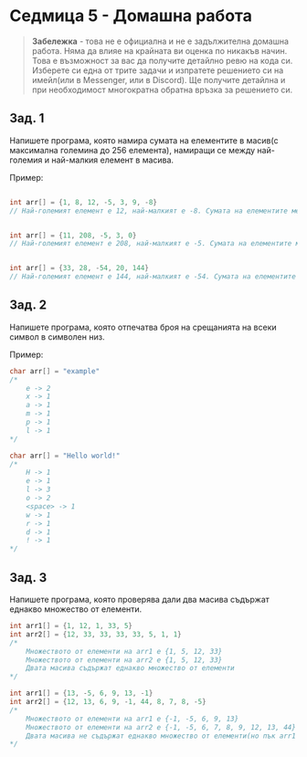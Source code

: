 # Седмица 5 - Домашна работа

> **Забележка** - това не е официална и не е задължителна домашна работа. Няма да влияе на крайната ви оценка по никакъв начин. Това е възможност за вас да получите детайлно ревю на кода си. Изберете си една от трите задачи и изпратете решението си на имейл(или в Messenger, или в Discord). Ще получите детайлна и при необходимост многократна обратна връзка за решението си.


## Зад. 1

Напишете програма, която намира сумата на елементите в масив(с максимална големина до 256 елемента), намиращи се между най-големия и най-малкия елемент в масива.

Пример:

```c++

int arr[] = {1, 8, 12, -5, 3, 9, -8} 
// Най-големият елемент е 12, най-малкият е -8. Сумата на елементите между тях е -5 + 3 + 9 = 7


int arr[] = {11, 208, -5, 3, 0} 
// Най-големият елемент е 208, най-малкият е -5. Сумата на елементите между тях е 0 (няма елементи)


int arr[] = {33, 28, -54, 20, 144} 
// Най-големият елемент е 144, най-малкият е -54. Сумата на елементите между тях е 20 (само един елемент)
```

## Зад. 2

Напишете програма, която отпечатва броя на срещанията на всеки символ в символен низ.

Пример:

```c++
char arr[] = "еxample"
/*
    е -> 2
    x -> 1
    a -> 1
    m -> 1
    p -> 1
    l -> 1
*/

char arr[] = "Hello world!"
/*
    H -> 1
    e -> 1
    l -> 3
    o -> 2
    <space> -> 1
    w -> 1
    r -> 1
    d -> 1
    ! -> 1
*/
```

## Зад. 3

Напишете програма, която проверява дали два масива съдържат еднакво множество от елементи.

```c++
int arr1[] = {1, 12, 1, 33, 5}
int arr2[] = {12, 33, 33, 33, 33, 5, 1, 1}
/*
    Множеството от елементи на arr1 е {1, 5, 12, 33}
    Множеството от елементи на arr2 е {1, 5, 12, 33}
    Двата масива съдържат еднакво множество от елементи
*/

int arr1[] = {13, -5, 6, 9, 13, -1}
int arr2[] = {12, 13, 6, 9, -1, 44, 8, 7, 8, -5}
/*
    Множеството от елементи на arr1 е {-1, -5, 6, 9, 13}
    Множеството от елементи на arr2 е {-1, -5, 6, 7, 8, 9, 12, 13, 44}
    Двата масива не съдържат еднакво множество от елементи(но пък arr1 е подмножество на arr2)
*/
```